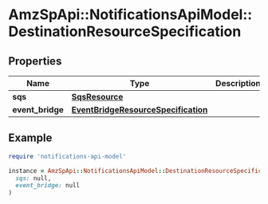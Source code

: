# AmzSpApi::NotificationsApiModel::DestinationResourceSpecification

## Properties

| Name | Type | Description | Notes |
| ---- | ---- | ----------- | ----- |
| **sqs** | [**SqsResource**](SqsResource.md) |  | [optional] |
| **event_bridge** | [**EventBridgeResourceSpecification**](EventBridgeResourceSpecification.md) |  | [optional] |

## Example

```ruby
require 'notifications-api-model'

instance = AmzSpApi::NotificationsApiModel::DestinationResourceSpecification.new(
  sqs: null,
  event_bridge: null
)
```

